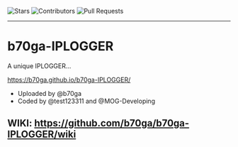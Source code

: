 ![Stars](https://img.shields.io/github/stars/b70ga/b70ga-IPLOGGER?style=flat-square) ![Contributors](https://img.shields.io/github/contributors/b70ga/b70ga-IPLOGGER)  ![Pull Requests](https://img.shields.io/github/issues-pr/b70ga/b70ga-IPLOGGER)

---

# b70ga-IPLOGGER
A unique IPLOGGER...


https://b70ga.github.io/b70ga-IPLOGGER/



- Uploaded by @b70ga
- Coded by @test123311 and @MOG-Developing

## WIKI: https://github.com/b70ga/b70ga-IPLOGGER/wiki
